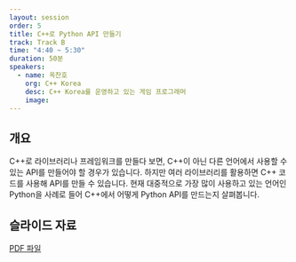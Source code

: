 ```yaml
---
layout: session
order: 5
title: C++로 Python API 만들기
track: Track B
time: "4:40 ~ 5:30"
duration: 50분
speakers:
  - name: 옥찬호
    org: C++ Korea
    desc: C++ Korea를 운영하고 있는 게임 프로그래머
    image:
---
```


## 개요
C++로 라이브러리나 프레임워크를 만들다 보면, C++이 아닌 다른 언어에서 사용할 수 있는 API를 만들어야 할 경우가 있습니다. 하지만 여러 라이브러리를 활용하면 C++ 코드를 사용해 API를 만들 수 있습니다. 현재 대중적으로 가장 많이 사용하고 있는 언어인 Python을 사례로 들어 C++에서 어떻게 Python API를 만드는지 살펴봅니다.
## 슬라이드 자료
[PDF 파일](../assets/files/옥찬호.pdf)
